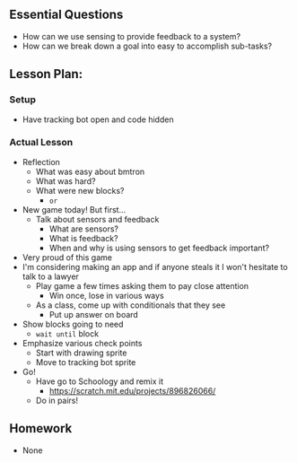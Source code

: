 ## Essential Questions

- How can we use sensing to provide feedback to a system?
- How can we break down a goal into easy to accomplish sub-tasks?

## Lesson Plan:

### Setup

- Have tracking bot open and code hidden

### Actual Lesson

- Reflection
    - What was easy about bmtron
    - What was hard?
    - What were new blocks?
        - `or`
- New game today! But first...
    - Talk about sensors and feedback
        - What are sensors?
        - What is feedback?
        - When and why is using sensors to get feedback important?
- Very proud of this game
- I'm considering making an app and if anyone steals it I won't hesitate to talk to a lawyer
    - Play game a few times asking them to pay close attention
        - Win once, lose in various ways
    - As a class, come up with conditionals that they see
        - Put up answer on board
- Show blocks going to need
    - `wait until` block
- Emphasize various check points
    - Start with drawing sprite
    - Move to tracking bot sprite
- Go!
    - Have go to Schoology and remix it
        - https://scratch.mit.edu/projects/896826066/
    - Do in pairs!

## Homework

- None

